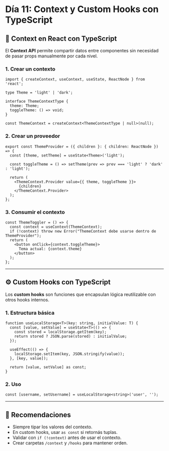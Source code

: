 # Día 11: Context y Custom Hooks con TypeScript

## 🧩 Context en React con TypeScript

El **Context API** permite compartir datos entre componentes sin necesidad de pasar props manualmente por cada nivel.

### 1. Crear un contexto
```tsx
import { createContext, useContext, useState, ReactNode } from 'react';

type Theme = 'light' | 'dark';

interface ThemeContextType {
  theme: Theme;
  toggleTheme: () => void;
}

const ThemeContext = createContext<ThemeContextType | null>(null);
```

### 2. Crear un proveedor
```tsx
export const ThemeProvider = ({ children }: { children: ReactNode }) => {
  const [theme, setTheme] = useState<Theme>('light');

  const toggleTheme = () => setTheme(prev => prev === 'light' ? 'dark' : 'light');

  return (
    <ThemeContext.Provider value={{ theme, toggleTheme }}>
      {children}
    </ThemeContext.Provider>
  );
};
```

### 3. Consumir el contexto
```tsx
const ThemeToggler = () => {
  const context = useContext(ThemeContext);
  if (!context) throw new Error("ThemeContext debe usarse dentro de ThemeProvider");
  return (
    <button onClick={context.toggleTheme}>
      Tema actual: {context.theme}
    </button>
  );
};
```

---

## ⚙️ Custom Hooks con TypeScript

Los **custom hooks** son funciones que encapsulan lógica reutilizable con otros hooks internos.

### 1. Estructura básica
```tsx
function useLocalStorage<T>(key: string, initialValue: T) {
  const [value, setValue] = useState<T>(() => {
    const stored = localStorage.getItem(key);
    return stored ? JSON.parse(stored) : initialValue;
  });

  useEffect(() => {
    localStorage.setItem(key, JSON.stringify(value));
  }, [key, value]);

  return [value, setValue] as const;
}
```

### 2. Uso
```tsx
const [username, setUsername] = useLocalStorage<string>('user', '');
```

---

## 🧠 Recomendaciones
- Siempre tipar los valores del contexto.
- En custom hooks, usar `as const` si retornás tuplas.
- Validar con `if (!context)` antes de usar el contexto.
- Crear carpetas `/context` y `/hooks` para mantener orden.
